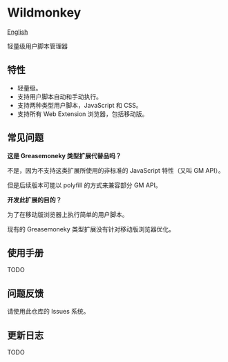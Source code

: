 Wildmonkey
==========

[English](./README.md)

轻量级用户脚本管理器

特性
----

* 轻量级。
* 支持用户脚本自动和手动执行。
* 支持两种类型用户脚本，JavaScript 和 CSS。
* 支持所有 Web Extension 浏览器，包括移动版。

常见问题
--------

**这是 Greasemoneky 类型扩展代替品吗？**

不是，因为不支持这类扩展所使用的非标准的 JavaScript 特性（又叫 GM API）。

但是后续版本可能以 polyfill 的方式来兼容部分 GM API。

**开发此扩展的目的？**

为了在移动版浏览器上执行简单的用户脚本。

现有的 Greasemoneky 类型扩展没有针对移动版浏览器优化。

使用手册
--------

TODO

问题反馈
--------

请使用此仓库的 Issues 系统。

更新日志
--------

TODO
